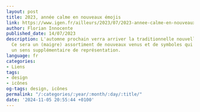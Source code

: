 ```yaml
---
layout: post
title: 2023, année calme en nouveaux émojis
link: https://www.igen.fr/ailleurs/2023/07/2023-annee-calme-en-nouveaux-emojis-138295
author: Florian Innocente
published_date: 14/07/2023
description: L'automne prochain verra arriver la traditionnelle nouvelle fournée d'emojis.
  Ce sera un (maigre) assortiment de nouveaux venus et de symboles qui vont adopter
  un sens supplémentaire de représentation.
language: fr
categories:
- Liens
tags:
- design
- icônes
og-tags: design, icônes
permalink: "/:categories/:year/:month/:day/:title/"
date: '2024-11-05 20:55:44 +0100'
---
```

